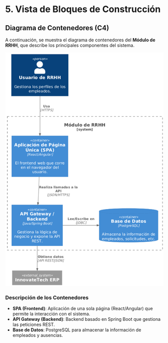 # 5. Vista de Bloques de Construcción

## Diagrama de Contenedores (C4)

A continuación, se muestra el diagrama de contenedores del **Módulo de RRHH**, que describe los principales componentes del sistema.

![Diagrama de Contenedores C4](../diagrams/plantuml/c4_container.png)

### Descripción de los Contenedores

- **SPA (Frontend)**: Aplicación de una sola página (React/Angular) que permite la interacción con el sistema.
- **API Gateway (Backend)**: Backend basado en Spring Boot que gestiona las peticiones REST.
- **Base de Datos**: PostgreSQL para almacenar la información de empleados y ausencias.
